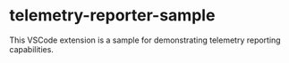 # telemetry-reporter-sample

This VSCode extension is a sample for demonstrating telemetry reporting capabilities.

